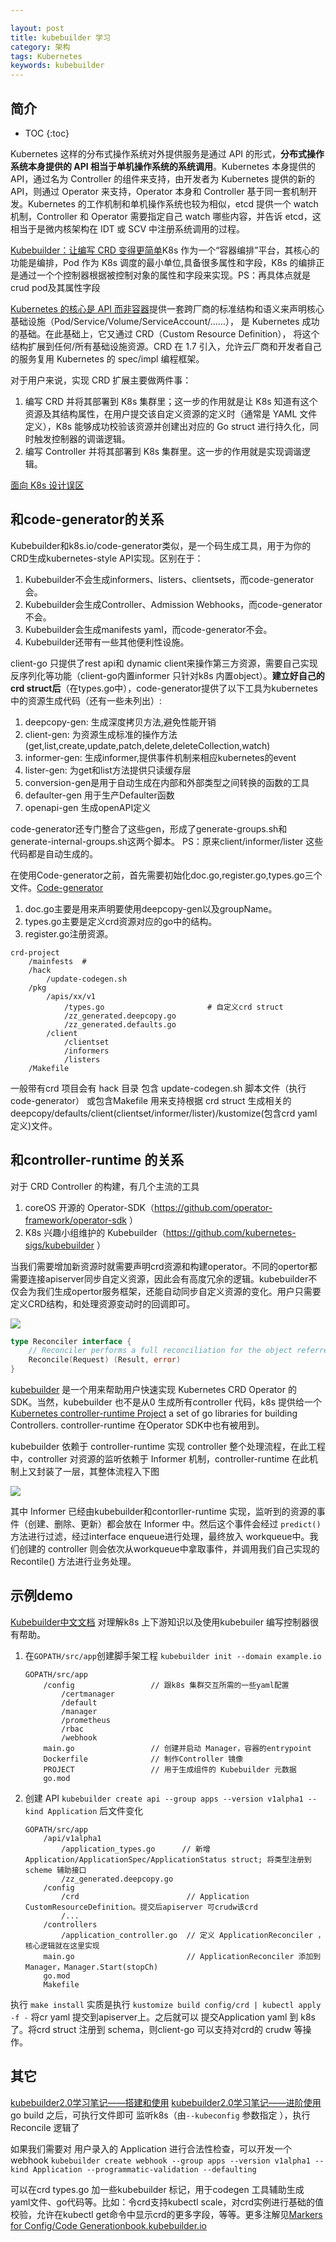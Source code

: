 ```yaml
---

layout: post
title: kubebuilder 学习
category: 架构
tags: Kubernetes
keywords: kubebuilder
---
```


## 简介

* TOC
{:toc}

Kubernetes 这样的分布式操作系统对外提供服务是通过 API 的形式，**分布式操作系统本身提供的 API 相当于单机操作系统的系统调用**。Kubernetes 本身提供的API，通过名为 Controller 的组件来支持，由开发者为 Kubernetes 提供的新的 API，则通过 Operator 来支持，Operator 本身和 Controller 基于同一套机制开发。Kubernetes 的工作机制和单机操作系统也较为相似，etcd 提供一个 watch 机制，Controller 和 Operator 需要指定自己 watch 哪些内容，并告诉 etcd，这相当于是微内核架构在 IDT 或 SCV 中注册系统调用的过程。

[Kubebuilder：让编写 CRD 变得更简单](https://mp.weixin.qq.com/s/Gzpq71nCfSBc1uJw3dR7xA)K8s 作为一个“容器编排”平台，其核心的功能是编排，Pod 作为 K8s 调度的最小单位,具备很多属性和字段，K8s 的编排正是通过一个个控制器根据被控制对象的属性和字段来实现。PS：再具体点就是 crud pod及其属性字段

[Kubernetes 的核心是 API 而非容器](https://mp.weixin.qq.com/s/MEhDJYg_lmjbPEdFFLdedg)提供一套跨厂商的标准结构和语义来声明核心基础设施（Pod/Service/Volume/ServiceAccount/……）， 是 Kubernetes 成功的基础。在此基础上，它又通过 CRD（Custom Resource Definition）， 将这个结构扩展到任何/所有基础设施资源。CRD 在 1.7 引入，允许云厂商和开发者自己的服务复用 Kubernetes 的 spec/impl 编程框架。

对于用户来说，实现 CRD 扩展主要做两件事：

1. 编写 CRD 并将其部署到 K8s 集群里；这一步的作用就是让 K8s 知道有这个资源及其结构属性，在用户提交该自定义资源的定义时（通常是 YAML 文件定义），K8s 能够成功校验该资源并创建出对应的 Go struct 进行持久化，同时触发控制器的调谐逻辑。
2. 编写 Controller 并将其部署到 K8s 集群里。这一步的作用就是实现调谐逻辑。

[面向 K8s 设计误区](https://mp.weixin.qq.com/s/W_UjqI0Rd4AAVcafMiaYGA)

## 和code-generator的关系

Kubebuilder和k8s.io/code-generator类似，是一个码生成工具，用于为你的CRD生成kubernetes-style API实现。区别在于：

1. Kubebuilder不会生成informers、listers、clientsets，而code-generator会。
2. Kubebuilder会生成Controller、Admission Webhooks，而code-generator不会。
3. Kubebuilder会生成manifests yaml，而code-generator不会。
4. Kubebuilder还带有一些其他便利性设施。

client-go 只提供了rest api和 dynamic client来操作第三方资源，需要自己实现反序列化等功能（client-go内置informer 只针对k8s 内置object）。**建立好自己的crd struct后**（在types.go中），code-generator提供了以下工具为kubernetes中的资源生成代码（还有一些未列出）:
1. deepcopy-gen: 生成深度拷贝方法,避免性能开销
2. client-gen: 为资源生成标准的操作方法(get,list,create,update,patch,delete,deleteCollection,watch)
3. informer-gen: 生成informer,提供事件机制来相应kubernetes的event
4. lister-gen: 为get和list方法提供只读缓存层
5. conversion-gen是用于自动生成在内部和外部类型之间转换的函数的工具
6. defaulter-gen 用于生产Defaulter函数
7. openapi-gen  生成openAPI定义

code-generator还专门整合了这些gen，形成了generate-groups.sh和generate-internal-groups.sh这两个脚本。 PS：原来client/informer/lister 这些代码都是自动生成的。

在使用Code-generator之前，首先需要初始化doc.go,register.go,types.go三个文件。[Code-generator](https://mp.weixin.qq.com/s/itNbhuYYF873Ff-RbBnZTw)
1. doc.go主要是用来声明要使用deepcopy-gen以及groupName。
2. types.go主要是定义crd资源对应的go中的结构。
3. register.go注册资源。

```
crd-project
    /mainfests  # 
    /hack
        /update-codegen.sh  
    /pkg
        /apis/xx/v1
            /types.go                       # 自定义crd struct
            /zz_generated.deepcopy.go
            /zz_generated.defaults.go
        /client
            /clientset
            /informers
            /listers
    /Makefile
```

一般带有crd 项目会有 hack 目录 包含 update-codegen.sh  脚本文件（执行code-generator） 或包含Makefile 用来支持根据 crd struct 生成相关的deepcopy/defaults/client(clientset/informer/lister)/kustomize(包含crd yaml定义)文件。

## 和controller-runtime 的关系

对于 CRD Controller 的构建，有几个主流的工具
1.  coreOS 开源的 Operator-SDK（https://github.com/operator-framework/operator-sdk ）
2.  K8s 兴趣小组维护的 Kubebuilder（https://github.com/kubernetes-sigs/kubebuilder ）

当我们需要增加新资源时就需要声明crd资源和构建operator。不同的opertor都需要连接apiserver同步自定义资源，因此会有高度冗余的逻辑。kubebuilder不仅会为我们生成opertor服务框架，还能自动同步自定义资源的变化。用户只需要定义CRD结构，和处理资源变动时的回调即可。

![](/public/upload/kubernetes/kubebuilder_controller.png)

```go
type Reconciler interface {
    // Reconciler performs a full reconciliation for the object referred to by the Request.The Controller will requeue the Request to be processed again if an error is non-nil or Result.Requeue is true, otherwise upon completion it will remove the work from the queue.
    Reconcile(Request) (Result, error)
}
```

[kubebuilder](https://github.com/kubernetes-sigs/kubebuilder) 是一个用来帮助用户快速实现 Kubernetes CRD Operator 的 SDK。当然，kubebuilder 也不是从0 生成所有controller 代码，k8s 提供给一个 [Kubernetes controller-runtime Project](https://github.com/kubernetes-sigs/controller-runtime)  a set of go libraries for building Controllers. controller-runtime 在Operator SDK中也有被用到。


kubebuilder 依赖于 controller-runtime 实现 controller 整个处理流程，在此工程中，controller 对资源的监听依赖于 Informer 机制，controller-runtime 在此机制上又封装了一层，其整体流程入下图

![](/public/upload/kubernetes/kubebuilder_reconcile.png)

其中 Informer 已经由kubebuilder和contorller-runtime 实现，监听到的资源的事件（创建、删除、更新）都会放在 Informer 中。然后这个事件会经过 `predict()`方法进行过滤，经过interface enqueue进行处理，最终放入 workqueue中。我们创建的 controller 则会依次从workqueue中拿取事件，并调用我们自己实现的 Recontile() 方法进行业务处理。

## 示例demo

[Kubebuilder中文文档](https://cloudnative.to/kubebuilder/introduction.html) 对理解k8s 上下游知识以及使用kubebuiler 编写控制器很有帮助。

1. 在`GOPATH/src/app`创建脚手架工程 `kubebuilder init --domain example.io`
    ```
    GOPATH/src/app
        /config                 // 跟k8s 集群交互所需的一些yaml配置
            /certmanager
            /default
            /manager
            /prometheus
            /rbac
            /webhook
        main.go                 // 创建并启动 Manager，容器的entrypoint
        Dockerfile              // 制作Controller 镜像
        PROJECT                 // 用于生成组件的 Kubebuilder 元数据
        go.mod            
    ```
2.  创建 API `kubebuilder create api --group apps --version v1alpha1 --kind Application` 后文件变化
    ```
    GOPATH/src/app
        /api/v1alpha1
            /application_types.go      // 新增 Application/ApplicationSpec/ApplicationStatus struct; 将类型注册到 scheme 辅助接口 
            /zz_generated.deepcopy.go
        /config
            /crd                        // Application CustomResourceDefinition。提交后apiserver 可crudw该crd
            /...
        /controllers
            /application_controller.go  // 定义 ApplicationReconciler ，核心逻辑就在这里实现
        main.go                         // ApplicationReconciler 添加到 Manager，Manager.Start(stopCh)
        go.mod     
        Makefile                     
    ```
执行 `make install` 实质是执行 `kustomize build config/crd | kubectl apply -f -` 将cr yaml 提交到apiserver上。之后就可以 提交Application yaml 到 k8s 了。将crd struct 注册到 schema，则client-go 可以支持对crd的 crudw 等操作。

## 其它

[kubebuilder2.0学习笔记——搭建和使用](https://segmentfault.com/a/1190000020338350)
[kubebuilder2.0学习笔记——进阶使用](https://segmentfault.com/a/1190000020359577) 
go build  之后，可执行文件即可 监听k8s（由`--kubeconfig` 参数指定 ），执行Reconcile 逻辑了

如果我们需要对 用户录入的 Application 进行合法性检查，可以开发一个webhook
`kubebuilder create webhook --group apps --version v1alpha1 --kind Application --programmatic-validation --defaulting`

可以在crd types.go 加一些kubebuilder 标记，用于codegen 工具辅助生成 yaml文件、go代码等。比如：令crd支持kubectl scale，对crd实例进行基础的值校验，允许在kubectl get命令中显示crd的更多字段，等等。更多注解见[Markers for Config/Code Generation​book.kubebuilder.io](https://book.kubebuilder.io/reference/markers.html)



